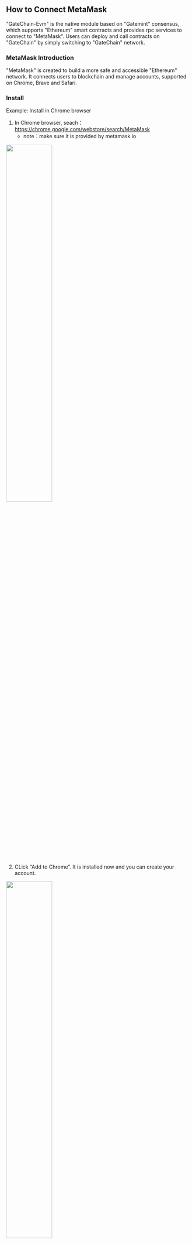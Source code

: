 

## How to Connect MetaMask

"GateChain-Evm" is the native module based on "Gatemint" consensus, which supports "Ethereum" smart contracts and provides rpc services to connect to "MetaMask". Users can deploy and call contracts on "GateChain" by simply switching to "GateChain" network. 

### MetaMask Introduction

"MetaMask" is created to build a more safe and accessible "Ethereum" network. It connects users to blockchain and manage accounts, supported on Chrome, Brave and Safari.

### Install

Example: Install in Chrome browser

1. In Chrome browser, seach：https://chrome.google.com/webstore/search/MetaMask
	* note：make sure it is provided by metamask.io

<img src="../images/metamask1.png"  height=50% width=50%>

2. CLick “Add to Chrome”. It is installed now and you can create your account. 

<img src="../images/metamask2.png"  height=50% width=50%>


### Create Account

1.You can choose to import a wallet or create a wallet. Click “Create a wallet”

<img src="../images/metamask3.png"  height=50% width=50%>

2.Enter password and backup account mnemonic

<img src="../images/metamask4.png"  height=50% width=50%>
<img src="../images/metamask5.png"  height=50% width=50%>

3.When the mnemonic is verified, the account is successfully created. You can connect to gatechain now!

<img src="../images/metamask6.png"  height=50% width=50%>


### Connect MetaMask to GateChain

1. Click MetaMask-Setup-Network-Add Network, and configure GateChain network service

<img src="../images/metamask7.png"  height=50% width=50%>

> Network name: GateChain （customized）
> 
> RPC URL1: https://evm.gatenode.cc 
> 
> RPC URL2: https://evm-cn1.gatenode.cc:6061
> 
> Chain ID: 66
> 
> Symbol: GT
> 
> Block explorer: https://gatescan.org/

### Transfer balance from your “gt” account to your MetaMask account.

1. Transfer from your wallet: copy an MetaMask account address, and paste to the recipient wallet field in your wallet. Transfer- To [[Step by step instruction]](../gatechain-wallet.md#evm)

2. Transfer using CLI or RPC：similar to a transfer from a wallet, just provide the recipient address to send transaction to. 
> [[CLI User Guide]](../cli/tx.md#send-transaction-api)
> 
> [[RPC User Guide]](../API/tx.md#send-transaction-command-line )

### Transfer GT to another MetaMask account

1.Chose the account to send asset to, then got to Homepage and click"Send"button

<img src="../images/metamask10.png"  height=50% width=50%>

2.Enter the amount and To address, click "NEXT".

<img src="../images/metamask11.png"  height=50% width=50%>

3.Double check transaction and click "Confirm". The transaction will be waiting for being included in blockchain.

<img src="../images/metamask12.png"  height=50% width=50%>

4.When the transaction is successful, view transaction details from a gatechain block explorer.
	
* BLock explorer：https://gatescan.org/txs

>Read below for how to deploy contract and interact with contract.

## How to Connect Remix

###About Remix 
Remix is an open sourced Solidity IDE that's used to write, compile and debug contracts. 
Solidity is the programming language designed for developing smart contracts on Ethereum. 

### Create Contract

1.Open remix website(http://remix.ethereum.org), click “New File” to create a XXX.sol file

<img src="../images/remix1.png"  height=50% width=50%>

2.Click the file you created, and start to write your own smart contract code. 

3.Once the development is completed, start compiling smart contract.
 
<img src="../images/remix2.png"  height=30% width=30%>

### Deploy and Interact with Smart Contract

1.Once compilation is completed, start deploying the smart contract.

<img src="../images/remix3.png"  height=30% width=30%>
	
2.Click“Deploy” to start to deploy the smart contract. Jump to MetaMask to connect to your account

>（Make sure MetaMask network is on GateChain）
	
<img src="../images/remix4.png"  height=30% width=30%>
	
3.Open the deployed contract and you can choose a functionality to interact with MetaMask!

<img src="../images/remix5.png"  height=30% width=30%>
	
4.Query details about contract interaction on the gatechain block explorer.

* Block explorer：https://gatescan.org/txs

## Connect to Truffle

### Build a dev environment
Before you start, make sure the environment meet the following requirements：

* Node.js v8.9.4 or higher
* Windows，Linux，or Mac OS X

### Create a project
1. Create a project and enter the following command in the terminal：
```
mkdir testproject
```
2. Initialize the project, and enter the following command in the terminal：
```
cd testproject
truffle init
```
Once completed, you will get a project structure like below: 
```
contracts/：Truffle default contract files directory
migrations /：deployment scripts files directory
test /：contract or application test files directory
truffle-config.js：Truffle config files.
```
3. contracts write your own contract under this directory.

### Compile and deploy a project

1. To compile a Truffle project, please go to the root directory of the project and enter the following command in the terminal:
```
truffle compile
```
2. To configure GateChain network, please go to “truffle-config.js” file.
```
const HDWalletProvider = require('truffle-hdwallet-provider');
const fs = require('fs');
const mnemonic = fs.readFileSync(".secret").toString().trim();
	
	module.exports = {
	  networks: {
	    GateChain: {
	      provider: () => new HDWalletProvider(mnemonic, `https://evm.gatenode.cc`),
	      network_id: 66,
	      confirmations: 10,
	      timeoutBlocks: 200,
	      skipDryRun: true
	    },
	  },
	
	  mocha: {
	    timeout: 100000 // prevents tests from failing when pc is under heavy load
	  },
	
	  compilers: {
	    solc: {
	    }
	  }
	}
```
> Please note：the mnemonic phrase for MetaMask account is required. Please fetch the mnemonic phrase from the deployed account, method：MetaMask-Setup-Security and Privacy，create a new .secret file from the root directory and enter the mnemonic phrase to start
3. Deploy the project, and enter the following command in the terminal：
```
truffle migrate --network GateChain
```
4. Contract will be deployed in GateChain network, as below：

```
	Compiling your contracts...
	===========================
	> Everything is up to date, there is nothing to compile.
		
		
	Starting migrations...
	======================
	> Network name:    'GateChain'
	> Network id:      66
	> Block gas limit: 4294967295 (0xffffffff)
		
		
	1_initial_migration.js
	======================
		Replacing 'Migrations'
		----------------------
		> transaction hash:    0x2eaa10bd0a8cdd55022fd6a16372659a5fd52151b216a82d07f397c1c91642fe
		> Blocks: 0            Seconds: 4
		> contract address:    0x871e6B5eEaC4d69E33880cac1997F1374302eddC
		> block number:        98767
		> block timestamp:     1614756393
		> account:             0x06ae7981a16379fD627a879Ec017AaDFaa4BEf59
		> balance:             260.04901
		> gas used:            128511 (0x1f5ff)
		> gas price:           10000 gwei
		> value sent:          0 ETH
		> total cost:          1.28511 ETH
		   
	Summary
	=======
	> Total deployments:   1
	> Final cost:          1.28511 ETH
	
```

> Please note, the above are examples only for helping you have a better understanding about the structure.





